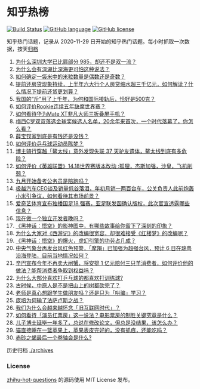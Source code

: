 # 知乎热榜
[![Build Status](https://github.com/ToWeLong/zhihu-hot-questions/workflows/CI/badge.svg)](https://github.com/ToWeLong/zhihu-hot-questions/actions)
[![GitHub language](https://img.shields.io/badge/language-golang-orange.svg)](https://golang.org/)
[![GitHub license](https://img.shields.io/github/license/ToWeLong/zhihu-hot-questions)](https://github.com/ToWeLong/zhihu-hot-questions/blob/main/LICENSE)

知乎热门话题，记录从 2020-11-29 日开始的知乎热门话题。每小时抓取一次数据，按天[归档](./archives)

<!-- BEGIN -->

1. [为什么深圳大学已比肩部分 985，却还不是双一流？](https://www.zhihu.com/question/660507596)
1. [为什么会有深湖比深海更可怕这种说法？](https://www.zhihu.com/question/310112318)
1. [如何确定一袋米中的米粒数量是偶数还是奇数？](https://www.zhihu.com/question/666009766)
1. [提前还房贷现象持续，上半年六大行个人房贷缩水超三千亿元，如何解读？什么情况下提前还贷更划算？](https://www.zhihu.com/question/666248997)
1. [我国的“斤”用了上千年，为何和国际接轨后，恰好是500克？](https://www.zhihu.com/question/666172030)
1. [如何评价Rookie连续五年缺席世界赛？](https://www.zhihu.com/question/666109057)
1. [如何看待华为Mate XT非凡大师三折叠屏手机？](https://www.zhihu.com/question/666072800)
1. [梅西C罗双双落选金球奖候选人名单，20余年来首次，一个时代落幕了，你怎么看？](https://www.zhihu.com/question/666249252)
1. [薛宝钗家到底是有钱还是没钱？](https://www.zhihu.com/question/666173452)
1. [如何评价乒乓球运动员陈梦？](https://www.zhihu.com/question/58558202)
1. [博主骑行穿越「鳌太线」意外发现失联 37 天驴友遗体，鳌太线到底有多危险？](https://www.zhihu.com/question/666166090)
1. [如何评价《英雄联盟》14.18世界赛版本改动 :狐狸，杰斯加强，沙皇，飞机削弱？](https://www.zhihu.com/question/666186347)
1. [九月开始备考公务员是陪跑吗？](https://www.zhihu.com/question/665003124)
1. [极越汽车CEO谈及销量低谷落泪，年初月销一两百台车，公关负责人此前炮轰小米引争议，如何看待其市场前景？](https://www.zhihu.com/question/665724424)
1. [爱奇艺体育宣布独播国足18 强赛，亚足联发函确认版权，此次官宣透露哪些信息？](https://www.zhihu.com/question/665553377)
1. [现在做一个独立开发者晚吗？](https://www.zhihu.com/question/448109236)
1. [《黑神话：悟空》的影神图中，有哪些故事给你留下了深刻的印象？](https://www.zhihu.com/question/664989315)
1. [为什么大家对《西游记》的改编很宽容，却很难接受《红楼梦》的改编呢？](https://www.zhihu.com/question/665430651)
1. [《黑神话：悟空》的爆火，虚幻引擎的功劳占几成？](https://www.zhihu.com/question/666071471)
1. [中央气象台再发台风红色预警，「摩羯」已加强为超强台风，预计 6 日在琼粤沿海登陆，目前当地情况如何？](https://www.zhihu.com/question/666248111)
1. [辛巴宣布今年不再卖大闸蟹，将安排 1 亿元赔付三只羊消费者，如何评价他的做法？能帮消费者争取到权益吗？](https://www.zhihu.com/question/666212183)
1. [为什么大部分喜欢打乒乓球的都喜欢打训练球?](https://www.zhihu.com/question/585454583)
1. [古时候，中原人是不是把山上的树都砍完了？](https://www.zhihu.com/question/626980484)
1. [老师是真心想跟学生做朋友吗？还是只为「哄骗」学习？](https://www.zhihu.com/question/665615526)
1. [庞培为何输了法萨卢斯之战？](https://www.zhihu.com/question/411320907)
1. [我们为什么会越来越怀念「旧互联网时代」？](https://www.zhihu.com/question/664363361)
1. [如何看待「演员扛票房」这一说法？电影票房的制胜关键究竟是什么？](https://www.zhihu.com/question/665071531)
1. [儿子博士延毕一年多了，总说在修改论文，但总是没结果，该怎么办？](https://www.zhihu.com/question/665844902)
1. [猫直接睡在一篮苹果上，苹果表皮完好的，没有抓痕，还能吃吗？](https://www.zhihu.com/question/665936368)
1. [赤砂之蝎最后一个卷轴会是什么?](https://www.zhihu.com/question/313026626)

<!-- END -->

历史归档 [./archives](./archives)


### License
[zhihu-hot-questions](https://github.com/towelong/zhihu-hot-questions) 的源码使用 MIT License 发布。